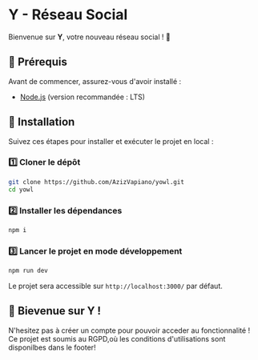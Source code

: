 # Y - Réseau Social

Bienvenue sur **Y**, votre nouveau réseau social  ! 🚀

## 📌 Prérequis
Avant de commencer, assurez-vous d'avoir installé :
- [Node.js](https://nodejs.org/) (version recommandée : LTS)

## 🚀 Installation
Suivez ces étapes pour installer et exécuter le projet en local :

### 1️⃣ Cloner le dépôt
```sh
git clone https://github.com/AzizVapiano/yowl.git
cd yowl
```

### 2️⃣ Installer les dépendances
```sh
npm i
```

### 3️⃣ Lancer le projet en mode développement
```sh
npm run dev
```

Le projet sera accessible sur `http://localhost:3000/` par défaut.


## 🤝 Bievenue sur Y ! 
N'hesitez pas à créer un compte pour pouvoir acceder au fonctionnalité !
Ce projet est soumis au RGPD,où les conditions d'utilisations sont disponilbes dans le footer!




